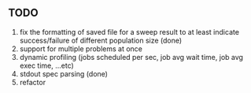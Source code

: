 ## TODO
1. fix the formatting of saved file for a sweep result to at least indicate success/failure of different population size (done)
2. support for multiple problems at once
3. dynamic profiling (jobs scheduled per sec, job avg wait time, job avg exec time, ...etc)
4. stdout spec parsing (done)
5. refactor
